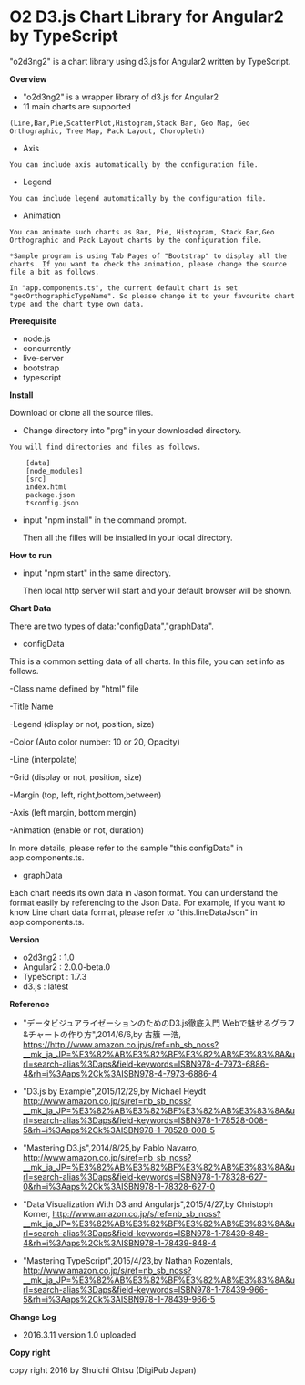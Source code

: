 # O2 D3.js Chart Library for Angular2 by TypeScript


"o2d3ng2" is a chart library using d3.js for Angular2 written by TypeScript.

**Overview**
   - "o2d3ng2" is a wrapper library of d3.js for Angular2
   - 11 main charts are supported

    (Line,Bar,Pie,ScatterPlot,Histogram,Stack Bar, Geo Map, Geo Orthographic, Tree Map, Pack Layout, Choropleth)
    
   - Axis

    You can include axis automatically by the configuration file.
   
   - Legend 

    You can include legend automatically by the configuration file.

   - Animation

    You can animate such charts as Bar, Pie, Histogram, Stack Bar,Geo Orthographic and Pack Layout charts by the configuration file.

    *Sample program is using Tab Pages of "Bootstrap" to display all the charts. If you want to check the animation, please change the source file a bit as follows.
    
    In "app.components.ts", the current default chart is set "geoOrthographicTypeName". So please change it to your favourite chart type and the chart type own data. 
    
**Prerequisite**

   - node.js
   - concurrently
   - live-server
   - bootstrap
   - typescript


**Install**

Download or clone all the source files. 

   - Change directory into "prg" in your downloaded directory.
    
    You will find directories and files as follows.

        [data]        
        [node_modules]        
        [src]        
        index.html        
        package.json        
        tsconfig.json
       
    
   - input "npm install" in the command prompt.
   
     Then all the filles will be installed in your local directory.
     
**How to run** 

  - input "npm start" in the same directory.
  
     Then local http server will start and your default browser will be shown.  

**Chart Data**

 There are two types of data:"configData","graphData".
 
 - configData
 
 This is a common setting data of all charts. In this file, you can set info as follows.
 
 -Class name defined by "html" file
 
 -Title Name
 
 -Legend (display or not, position, size)
 
 -Color (Auto color number: 10 or 20, Opacity) 
 
 -Line (interpolate)
 
 -Grid (display or not, position, size)
 
 -Margin (top, left, right,bottom,between)
 
 -Axis (left margin, bottom mergin)
 
 -Animation (enable or not, duration)
 
 In more details, please refer to the sample "this.configData" in app.components.ts.
 
 
 - graphData

 Each chart needs its own data in Jason format. You can understand the format easily by referencing to the Json Data. For example, if you want to know Line chart data format, please refer to "this.lineDataJson" in app.components.ts.

**Version**

   - o2d3ng2    : 1.0
   - Angular2   : 2.0.0-beta.0
   - TypeScript : 1.7.3
   - d3.js      : latest
   

**Reference**

- "データビジュアライゼーションのためのD3.js徹底入門 Webで魅せるグラフ&チャートの作り方",2014/6/6,by 古籏 一浩, 
<https://http://www.amazon.co.jp/s/ref=nb_sb_noss?__mk_ja_JP=%E3%82%AB%E3%82%BF%E3%82%AB%E3%83%8A&url=search-alias%3Daps&field-keywords=ISBN978-4-7973-6886-4&rh=i%3Aaps%2Ck%3AISBN978-4-7973-6886-4>

- "D3.js by Example",2015/12/29,by Michael Heydt
<http://www.amazon.co.jp/s/ref=nb_sb_noss?__mk_ja_JP=%E3%82%AB%E3%82%BF%E3%82%AB%E3%83%8A&url=search-alias%3Daps&field-keywords=ISBN978-1-78528-008-5&rh=i%3Aaps%2Ck%3AISBN978-1-78528-008-5>

- "Mastering D3.js",2014/8/25,by Pablo Navarro,
<http://www.amazon.co.jp/s/ref=nb_sb_noss?__mk_ja_JP=%E3%82%AB%E3%82%BF%E3%82%AB%E3%83%8A&url=search-alias%3Daps&field-keywords=ISBN978-1-78328-627-0&rh=i%3Aaps%2Ck%3AISBN978-1-78328-627-0>

- "Data Visualization With D3 and Angularjs",2015/4/27,by Christoph Korner,
<http://www.amazon.co.jp/s/ref=nb_sb_noss?__mk_ja_JP=%E3%82%AB%E3%82%BF%E3%82%AB%E3%83%8A&url=search-alias%3Daps&field-keywords=ISBN978-1-78439-848-4&rh=i%3Aaps%2Ck%3AISBN978-1-78439-848-4>

- "Mastering TypeScript",2015/4/23,by Nathan Rozentals,
<http://www.amazon.co.jp/s/ref=nb_sb_noss?__mk_ja_JP=%E3%82%AB%E3%82%BF%E3%82%AB%E3%83%8A&url=search-alias%3Daps&field-keywords=ISBN978-1-78439-966-5&rh=i%3Aaps%2Ck%3AISBN978-1-78439-966-5>

**Change Log**

 - 2016.3.11 version 1.0 uploaded

**Copy right**

copy right 2016 by Shuichi Ohtsu (DigiPub Japan)

